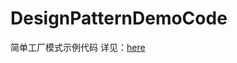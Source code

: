 # DesignPatternDemoCode
简单工厂模式示例代码
详见：[here](http://xusx1024.com/2017/05/23/design-patterns-simple-factory/)
